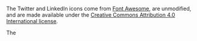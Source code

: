 The Twitter and LinkedIn icons come from [Font Awesome](https://fontawesome.com/), are unmodified, and are made available under the [Creative Commons Attribution 4.0 International license](https://fontawesome.com/license).

The 